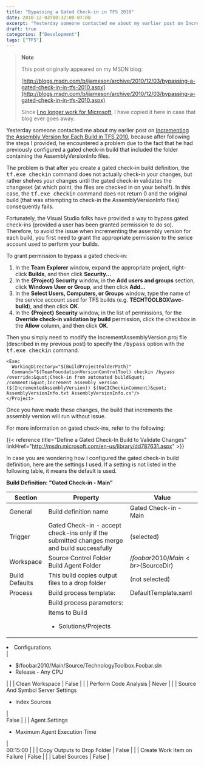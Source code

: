 ```yaml
---
title: "Bypassing a Gated Check-in in TFS 2010"
date: 2010-12-03T00:32:00-07:00
excerpt: "Yesterday someone contacted me about my earlier post on Incrementing the Assembly Version for Each Build in TFS 2010 , because after following the steps I provided, he encountered a problem due to the fact that he had previously configured a gated check..."
draft: true
categories: ["Development"]
tags: ["TFS"]
---
```


> **Note**
>
> This post originally appeared on my MSDN blog:
>
> [http://blogs.msdn.com/b/jjameson/archive/2010/12/03/bypassing-a-gated-check-in-in-tfs-2010.aspx](http://blogs.msdn.com/b/jjameson/archive/2010/12/03/bypassing-a-gated-check-in-in-tfs-2010.aspx)
>
> Since [I no longer work for Microsoft](/blog/jjameson/2011/09/02/last-day-with-microsoft), I have copied it here in case that blog ever goes away.

Yesterday someone contacted me about my earlier post on [Incrementing the Assembly Version for Each Build in TFS 2010](/blog/jjameson/2010/11/29/incrementing-the-assembly-version-for-each-build-in-tfs-2010), because after following the steps I provided, he encountered a problem due to the fact that he had previously configured a gated check-in build that included the folder containing the AssemblyVersionInfo files.

The problem is that after you create a gated check-in build definition, the <samp>tf.exe checkin</samp> command does not actually check-in your changes, but rather shelves your changes until the gated check-in validates the changeset (at which point, the files are checked in on your behalf). In this case, the <samp>tf.exe checkin</samp> command does not return 0 and the original build (that was attempting to check-in the AssemblyVersionInfo files) consequently fails.

Fortunately, the Visual Studio folks have provided a way to bypass gated check-ins (provided a user has been granted permission to do so). Therefore, to avoid the issue when incrementing the assembly version for each build, you first need to grant the appropriate permission to the serice account used to perform your builds.

To grant permission to bypass a gated check-in:

1. In the **Team Explorer** window, expand the appropriate project, right-click **Builds**, and then click **Security...**
2. In the **{Project} Security** window, in the **Add users and groups** section, click **Windows User or Group**, and then click **Add...**
3. In the **Select Users, Computers, or Groups** window, type the name of the service account used for TFS builds (e.g. **TECHTOOLBOX\svc-build**), and then click **OK**.
4. In the **{Project} Security** window, in the list of permissions, for the **Override check-in validation by build** permission, click the checkbox in the **Allow** column, and then click **OK**.

Then you simply need to modify the IncrementAssemblyVersion.proj file (described in my previous post) to specify the <samp>/bypass</samp> option with the <samp>tf.exe checkin</samp> command.

```
<Exec
  WorkingDirectory="$(BuildProjectFolderPath)"
  Command="$(TeamFoundationVersionControlTool) checkin /bypass /override:&quot;Check-in from automated build&quot; /comment:&quot;Increment assembly version ($(IncrementedAssemblyVersion)) $(NoCICheckinComment)&quot; AssemblyVersionInfo.txt AssemblyVersionInfo.cs"/>
</Project>
```

Once you have made these changes, the build that increments the assembly version will run without issue.

For more information on gated check-ins, refer to the following:

{{< reference title="Define a Gated Check-In Build to Validate Changes" linkHref="http://msdn.microsoft.com/en-us/library/dd787631.aspx" >}}

In case you are wondering how I configured the gated check-in build definition, here are the settings I used. If a setting is not listed in the following table, it means the default is used.

**Build Definition: "Gated Check-in - Main"**

| Section | Property | Value |
| --- | --- | --- |
| General | Build definition name | Gated Check-in - Main |
| Trigger | Gated Check-in - accept check-ins only if the submitted changes merge and build successfully | (selected) |
| Workspace | Source Control Folder<br>Build Agent Folder | $/foobar2010/Main<br>$(SourceDir) |
| Build Defaults | This build copies output files to a drop folder | (not selected) |
| Process | Build process template: | DefaultTemplate.xaml |
|   | Build process parameters: |   |
|   | Items to Build<ul><li>Solutions/Projects</li>

<li>Configurations</li></ul> | <br><ul><li>$/foobar2010/Main/Source/TechnologyToolbox.Foobar.sln</li>
<li>Release - Any CPU</li></ul> |
|   | Clean Workspace | False |
|   | Perform Code Analysis | Never |
|   | Source And Symbol Server Settings<ul><li>Index Sources</li></ul> | <br>False |
|   | Agent Settings<ul><li>Maximum Agent Execution Time</li></ul> | <br>00:15:00 |
|   | Copy Outputs to Drop Folder | False |
|   | Create Work Item on Failure | False |
|   | Label Sources | False |


